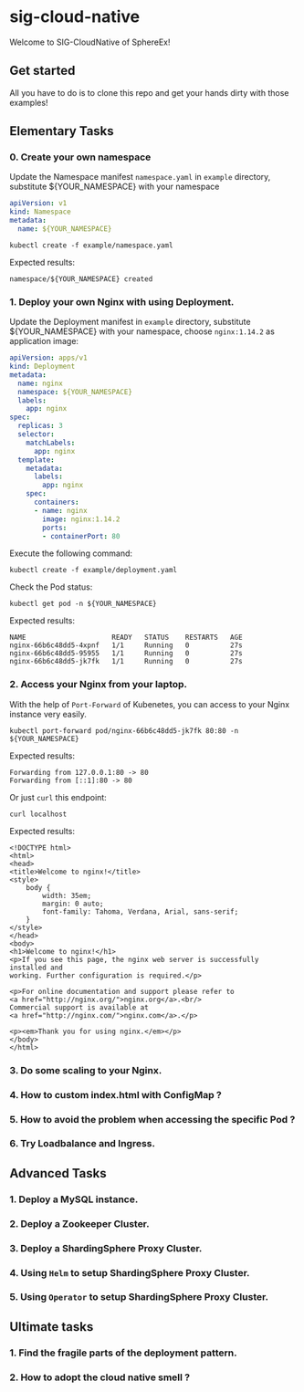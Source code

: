 # sig-cloud-native

Welcome to SIG-CloudNative of SphereEx!

## Get started

All you have to do is to clone this repo and get your hands dirty with those examples!

## Elementary Tasks

### 0. Create your own namespace

Update the Namespace manifest `namespace.yaml` in `example` directory, substitute ${YOUR_NAMESPACE} with your namespace 

```yaml
apiVersion: v1
kind: Namespace
metadata:
  name: ${YOUR_NAMESPACE}
```

 ```shell
 kubectl create -f example/namespace.yaml
 ```

 Expected results:

 ```shell
namespace/${YOUR_NAMESPACE} created
 ```

### 1. Deploy your own Nginx with using Deployment.

Update the Deployment manifest in `example` directory, substitute ${YOUR_NAMESPACE} with your namespace, choose `nginx:1.14.2` as application image:

```yaml
apiVersion: apps/v1
kind: Deployment
metadata:
  name: nginx
  namespace: ${YOUR_NAMESPACE}
  labels:
    app: nginx
spec:
  replicas: 3
  selector:
    matchLabels:
      app: nginx
  template:
    metadata:
      labels:
        app: nginx
    spec:
      containers:
      - name: nginx
        image: nginx:1.14.2
        ports:
        - containerPort: 80
```

Execute the following command: 

```shell
kubectl create -f example/deployment.yaml
```

Check the Pod status:

```shell
kubectl get pod -n ${YOUR_NAMESPACE}
```

Expected results:

```shell
NAME                     READY   STATUS    RESTARTS   AGE
nginx-66b6c48dd5-4xpnf   1/1     Running   0          27s
nginx-66b6c48dd5-95955   1/1     Running   0          27s
nginx-66b6c48dd5-jk7fk   1/1     Running   0          27s
```

### 2. Access your Nginx from your laptop.

With the help of `Port-Forward` of Kubenetes, you can access to your Nginx instance very easily.

```shell
kubectl port-forward pod/nginx-66b6c48dd5-jk7fk 80:80 -n ${YOUR_NAMESPACE}
```

Expected results:

```shell
Forwarding from 127.0.0.1:80 -> 80
Forwarding from [::1]:80 -> 80
```

Or just `curl` this endpoint:

```shell
curl localhost
```

Expected results:

```shell
<!DOCTYPE html>
<html>
<head>
<title>Welcome to nginx!</title>
<style>
    body {
        width: 35em;
        margin: 0 auto;
        font-family: Tahoma, Verdana, Arial, sans-serif;
    }
</style>
</head>
<body>
<h1>Welcome to nginx!</h1>
<p>If you see this page, the nginx web server is successfully installed and
working. Further configuration is required.</p>

<p>For online documentation and support please refer to
<a href="http://nginx.org/">nginx.org</a>.<br/>
Commercial support is available at
<a href="http://nginx.com/">nginx.com</a>.</p>

<p><em>Thank you for using nginx.</em></p>
</body>
</html>
```

### 3. Do some scaling to your Nginx.

### 4. How to custom index.html with ConfigMap ?

### 5. How to avoid the problem when accessing the specific Pod ?  

### 6. Try Loadbalance and Ingress.

## Advanced Tasks

### 1. Deploy a MySQL instance.

### 2. Deploy a Zookeeper Cluster.

### 3. Deploy a ShardingSphere Proxy Cluster.

### 4. Using `Helm` to setup ShardingSphere Proxy Cluster.

### 5. Using `Operator` to setup ShardingSphere Proxy Cluster.

## Ultimate tasks

### 1. Find the fragile parts of the deployment pattern.

### 2. How to adopt the cloud native smell ? 
